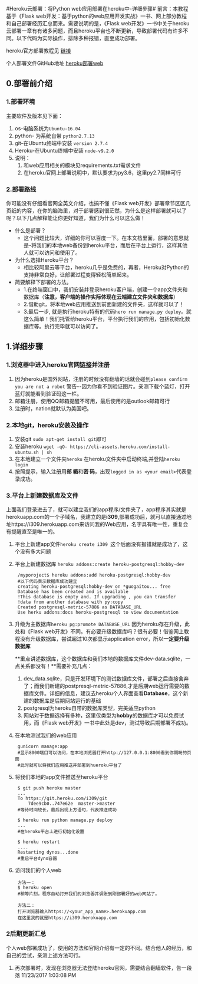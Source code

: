 #Heroku云部署：将Python web应用部署在heroku中-详细步骤#
前言：本教程基于《Flask web开发：基于python的web应用开发实战》一书、网上部分教程和自己部署经历汇总而来。需要说明的是，《Flask web开发》一书中关于heroku云部署一章有有诸多问题，而且heroku平台也不断更新，导致部署代码有许多不同。以下代码为实际操作，排除多种报错，直至成功部署。

heroku官方部署教程见 [链接](链接 "https://devcenter.heroku.com/articles/getting-started-
with-python#introduction")

个人部署文件GitHub地址 [heroku部署web](heroku部署web "https://github.com/lq-jarhead/heroku")
## 0.部署前介绍 ##
### 1.部署环境 ###
主要软件及版本见下面：

1. os-电脑系统为`Ubuntu-16.04`
2. python- 为系统自带 `python2.7.13`
3. git-在Ubuntu终端中安装 `version 2.7.4`
4. Heroku-在Ubuntu终端中安装 `node-v9.2.0`
6. 说明：
	1. 和web应用相关的模块见requirements.txt需求文件
	2. 在heroku官网上部署说明中，默认要求为py3.6，这里py2.7同样可行

### 2.部署路线 ###
你可能没有仔细看官网全英文介绍，也搞不懂《Flask web开发》部署章节区区几页纸的内容，在你的脑海里，对于部署感到很茫然，为什么是这样部署就可以了呢？以下几点解释能让你更好知道，我们为什么可以这么做！

- 什么是部署？
	- 这个问题比较大，详细的你可以百度一下。在本文档里面，部署的意思就是-将我们的本地web备份到heroku平台，而后在平台上运行，这样其他人就可以访问和使用了。
- 为什么选择Heroku平台？
	- 相比较阿里云等平台，heroku几乎是免费的，再者，Heroku对Python的支持非常良好，让部署过程变得轻松简单起来。
- 简要解释下部署的方法。
	-  1.在终端窗口中，我们安装并登录heroku客户端，创建一个app文件夹和数据库（**注意，客户端的操作实际体现在云端建立文件夹和数据库**）
	-  2.借助git，将本地web应用推送到前面新建的文件夹，这样就可以了！
	-  3.最后一步, 就是执行heroku特有的代码`hero run manage.py deploy`。就这么简单！我们托管给heroku平台，平台执行我们的应用，包括初始化数据库等。执行完毕就可以访问了。

## 1.详细步骤 ##
### 1.浏览器中进入heroku官网[链接](链接 "https://dashboard.heroku.com/")并注册 ###
1. 因为heroku是国外网站，注册的时候没有翻墙的话就会碰到`please confirm you are not a robot` 警告--因为你看不到验证图片。亲测下载个蓝灯，打开蓝灯就能看到验证码这一栏。
2. 邮箱注册，使用QQ邮箱提醒不可用，最后使用的是outlook邮箱可行
3. 注册时，nation就默认为美国吧。

### 2.本地git，heroku安装及操作 ###
1. 安装git  `sudo apt-get install git`即可
2. 安装heroku  `wget -qO- https://cli-assets.heroku.com/install-ubuntu.sh | sh`
3. 在本地建立一个文件夹`heroku` 在heroku文件夹中启动终端,并登陆`heroku login`
4. 按照提示，输入注册用**邮 箱**和**密 码**，出现`logged in as <your email>`代表登录成功。

### 3.平台上新建数据库及文件 ###
上面我们登录进去了，就可以建立我们的app程序/文件夹了，app程序其实就是herokuapp.com的一个子域名，我建立的是**i309**,部署成功后，就可以直接通过地址https://i309.herokuapp.com来访问我的Web应用，名字具有唯一性，重复会有提醒直至是唯一的。

1. 平台上新建app文件`heroku create i309 `这个后面没有报错就是成功了，这个没有多大问题
2. 平台上新建数据库 `heroku addons:create heroku-postgresql:hobby-dev`
		
		/myporoject$ heroku addons:add heroku-postgresql:hobby-dev
		#以下代码表示数据库成功建立
		creating heroku-postgresql:hobby-dev on *guogaitou... free
		Database has been created and is available
		!This database is empty and. If upgrading , you can transfer
		!data from another database with py:copy
		Created postgresql-metric-57886 as DATABASE_URL
		Use herku addons:docs heroku-postgresql to view documentation

3. 升级为主数据库`heroku pg:promote DATABASE_URL` 因为heroku存在升级，此处和《Flask web开发》不同。有必要升级数据库吗？很有必要！借鉴网上教程没有升级数据库，尝试超过10次都显示application error，所以**一定要升级数据库**
		
	**重点讲述数据库，这个数据库和我们本地的数据库文件dev-data.sqlite，一点关系都没有！**需要补充几点：

	1. dev_data.sqlite，只是开发环境下的测试数据库文件，部署之后直接舍弃了；而我们新建的postpresql-metric-57886,才是后期web运行需要的数据库文件。详细的信息，建议去heroku个人界面查看**Database**，这个新建的数据库是后期网站运行的基础
	1. postgresql为heroku自带的数据库类型，完美适应python
	2. 网站对于数据选择有多种，这里仅类型为**hobby**的数据库才可以免费试用，而《Flask web开发》一书中此处是dev，测试导致后期部署不成功。

4. 在本地测试我们的web应用

		gunicorn manage:app
		#显示8000端口可以访问，在本地浏览器打开http://127.0.0.1:8000看到你期盼的页面
		#此时就可以将我们应用推送并部署到hueroku平台了
4. 将我们本地的app文件推送至heroku平台
	
	
		$ git push heroku master 
		...
		To https://git.heroku.com/i309/git
			7dee9cb0..747e62e  master->master
		#等待时间较长，最后出现上方语句，代表推送成功
		
		$ heroku run python manage.py deploy
		...
		#在heroku平台上进行初始化设置
		
		$ heroku restart 
		....
		Restarting dynos...done
		#重启平台dyno容器
6. 访问我们的个人web

		方法一：
		$ heroku open 
		#稍等片刻，程序自动打开我们的浏览器并调账到刚部署好的web网站了。

		方法二：
		打开浏览器输入https://<your_app_name>.herokuapp.com
		在这里我的就是https://i309.herokuapp.com
		
### 2后期更新汇总 ###
个人web部署成功了，使用的方法和官网介绍有一定的不同。结合他人的经历，和自己的尝试，亲测上述方法可行。

1. 再次部署时，发现在浏览器无法登陆heroku官网，需要结合翻墙软件，告一段落  11/23/2017 1:03:08 PM 
